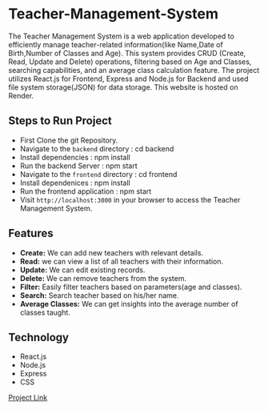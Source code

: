 # Teacher-Management-System
The Teacher Management System is a web application developed to efficiently manage teacher-related information(like Name,Date of Birth,Number of Classes and Age). This system provides CRUD (Create, Read, Update and Delete) operations, filtering based on Age and Classes, searching capabilities, and an average class calculation feature. The project utilizes React.js for Frontend, Express and Node.js for Backend and used file system storage(JSON) for data storage. This website is hosted on Render.

## Steps to Run Project
- First Clone the git Repository.
- Navigate to the `backend` directory : cd backend
- Install dependencies : npm install
- Run the backend Server : npm start
- Navigate to the `frontend` directory : cd frontend
- Install dependenices : npm install
- Run the frontend application : npm start
- Visit `http://localhost:3000` in your browser to access the Teacher Management System.

## Features
- **Create:** We can add new teachers with relevant details.
- **Read:** we can view a list of all teachers with their information.
- **Update:** We can edit existing records.
- **Delete:** We can remove teachers from the system.
- **Filter:** Easily filter teachers based on parameters(age and classes).
- **Search:** Search teacher based on his/her name.
- **Average Classes:** We can get insights into the average number of classes taught.

## Technology
- React.js
- Node.js
- Express
- CSS

[Project Link](https://teacher-management-system-k2ri.onrender.com/)


